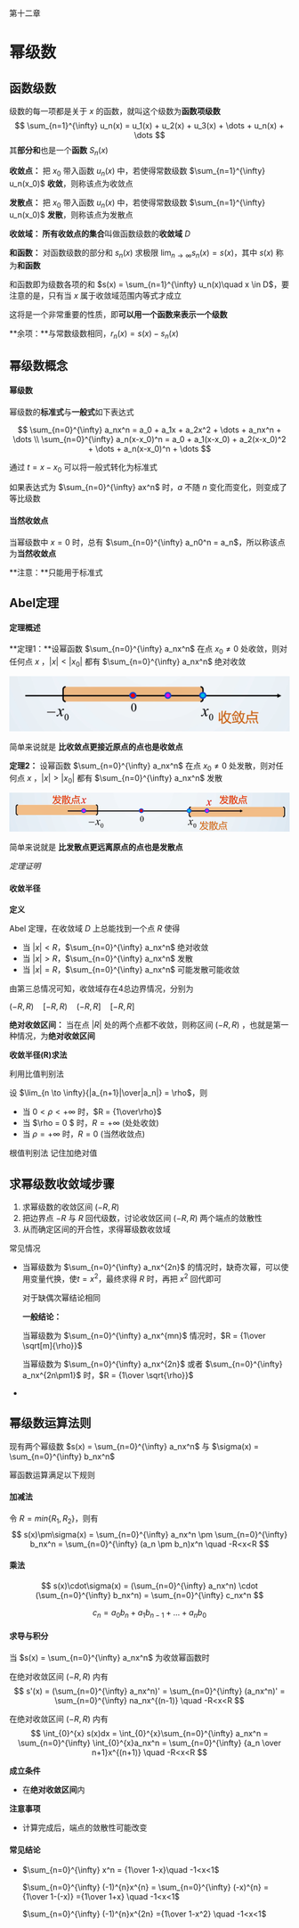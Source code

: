 第十二章

# 幂级数



## 函数级数

级数的每一项都是关于 $x$ 的函数，就叫这个级数为**函数项级数**
$$
\sum_{n=1}^{\infty} u_n(x) =  u_1(x) +  u_2(x) +  u_3(x) + \dots +  u_n(x) + \dots
$$
其**部分和**也是一个**函数** $S_n(x)$



**收敛点：** 把 $x_0$ 带入函数 $u_n(x)$ 中，若使得常数级数 $\sum_{n=1}^{\infty} u_n(x_0)$ **收敛**，则称该点为收敛点

**发散点：** 把 $x_0$ 带入函数 $u_n(x)$ 中，若使得常数级数 $\sum_{n=1}^{\infty} u_n(x_0)$ **发散**，则称该点为发散点



**收敛域： **所有**收敛点的集合**叫做函数级数的**收敛域** $D$



**和函数：** 对函数级数的部分和 $s_n(x)$ 求极限 $\lim_{n \to \infty} s_n(x) = s(x)$，其中 $s(x)$ 称为**和函数**

和函数即为级数各项的和 $s(x) = \sum_{n=1}^{\infty} u_n(x)\quad x \in D$，要注意的是，只有当 $x$ 属于收敛域范围内等式才成立

这将是一个非常重要的性质，即**可以用一个函数来表示一个级数**



**余项：**与常数级数相同，$r_n(x) = s(x) - s_n(x)$



## 幂级数概念

#### 幂级数

幂级数的**标准式**与**一般式**如下表达式

$$
\sum_{n=0}^{\infty} a_nx^n = a_0 + a_1x + a_2x^2 + \dots + a_nx^n + \dots \\ \sum_{n=0}^{\infty} a_n(x-x_0)^n = a_0 + a_1(x-x_0) + a_2(x-x_0)^2 + \dots + a_n(x-x_0)^n + \dots
$$



通过 $t = x - x_0$ 可以将一般式转化为标准式

如果表达式为 $\sum_{n=0}^{\infty} ax^n$ 时，$a$ 不随 $n$ 变化而变化，则变成了等比级数



#### 当然收敛点

当幂级数中 $x=0$ 时，总有 $\sum_{n=0}^{\infty} a_n0^n = a_n$，所以称该点为**当然收敛点**

**注意：**只能用于标准式



## Abel定理

#### 定理概述

**定理1：**设幂函数 $\sum_{n=0}^{\infty} a_nx^n$ 在点 $x_0\neq0$ 处收敛，则对任何点 $x$ ，$|x| < |x_0|$ 都有 $\sum_{n=0}^{\infty} a_nx^n$ 绝对收敛

![image-20200531092822554](../assets/images/image-20200531092822554.png)

简单来说就是 **比收敛点更接近原点的点也是收敛点**





**定理2：** 设幂函数 $\sum_{n=0}^{\infty} a_nx^n$ 在点 $x_0\neq0$ 处发散，则对任何点 $x$ ，$|x| > |x_0|$ 都有 $\sum_{n=0}^{\infty} a_nx^n$ 发散

![image-20200531093036152](../assets/images/image-20200531093036152.png)

简单来说就是 **比发散点更远离原点的点也是发散点**



*定理证明*



#### 收敛半径

**定义**

Abel 定理，在收敛域 $D$ 上总能找到一个点 $R$ 使得

- 当 $|x|<R$，$\sum_{n=0}^{\infty} a_nx^n$ 绝对收敛
- 当 $|x|> R$，$\sum_{n=0}^{\infty} a_nx^n$ 发散
- 当 $|x| = R$，$\sum_{n=0}^{\infty} a_nx^n$ 可能发散可能收敛

由第三总情况可知，收敛域存在4总边界情况，分别为

$(-R,R) \quad [-R,R) \quad (-R,R] \quad [-R,R]$



**绝对收敛区间：** 当在点 $|R|$ 处的两个点都不收敛，则称区间 $(-R,R)$ ，也就是第一种情况，为**绝对收敛区间**



**收敛半径(R)求法**

利用比值判别法

设 $\lim_{n \to \infty}{|a_{n+1}|\over|a_n|} = \rho$，则

- 当 $0 < \rho < +\infty$ 时，$R = {1\over\rho}$
- 当 $\rho = 0 $ 时，$R = +\infty$ (处处收敛)
- 当 $\rho = +\infty$ 时，$R = 0$ (当然收敛点)



根值判别法 记住加绝对值





## 求幂级数收敛域步骤

1. 求幂级数的收敛区间 $(-R,R)$
2. 把边界点 $-R$ 与 $R$ 回代级数，讨论收敛区间 $(-R,R)$ 两个端点的敛散性
3. 从而确定区间的开合性，求得幂级数收敛域



常见情况 

- 当幂级数为 $\sum_{n=0}^{\infty} a_nx^{2n}$ 的情况时，缺奇次幂，可以使用变量代换，使$t = x^2$，最终求得 $R$ 时，再把 $x^2$ 回代即可

  对于缺偶次幂结论相同

  **一般结论：**

  当幂级数为 $\sum_{n=0}^{\infty} a_nx^{mn}$ 情况时，$R = {1\over \sqrt[m]{\rho}}$

  当幂级数为 $\sum_{n=0}^{\infty} a_nx^{2n}$ 或者 $\sum_{n=0}^{\infty} a_nx^{2n\pm1}$ 时，$R = {1\over \sqrt{\rho}}$

- 





## 幂级数运算法则

现有两个幂级数 $s(x) = \sum_{n=0}^{\infty} a_nx^n$ 与 $\sigma(x) = \sum_{n=0}^{\infty} b_nx^n$

幂函数运算满足以下规则



#### 加减法

令 $R = min\{R_1,R_2\}$，则有
$$
s(x)\pm\sigma(x) = \sum_{n=0}^{\infty} a_nx^n \pm \sum_{n=0}^{\infty} b_nx^n = \sum_{n=0}^{\infty} (a_n \pm b_n)x^n \quad -R<x<R
$$


#### 乘法 

$$
s(x)\cdot\sigma(x) = (\sum_{n=0}^{\infty} a_nx^n) \cdot (\sum_{n=0}^{\infty} b_nx^n) = \sum_{n=0}^{\infty} c_nx^n
$$

$$
c_n =a_0b_n + a_1b_{n-1} + \dots + a_nb_0
$$



#### 求导与积分

当 $s(x) = \sum_{n=0}^{\infty} a_nx^n$ 为收敛幂函数时

在绝对收敛区间 $(-R,R)$ 内有
$$
s'(x) = (\sum_{n=0}^{\infty} a_nx^n)' = \sum_{n=0}^{\infty} (a_nx^n)' = \sum_{n=0}^{\infty} na_nx^{(n-1)} \quad -R<x<R
$$


在绝对收敛区间 $(-R,R)$ 内有
$$
\int_{0}^{x} s(x)dx = \int_{0}^{x}\sum_{n=0}^{\infty} a_nx^n = \sum_{n=0}^{\infty} \int_{0}^{x}a_nx^n = \sum_{n=0}^{\infty} {a_n \over n+1}x^{(n+1)} \quad -R<x<R
$$


**成立条件**

- 在**绝对收敛区间**内



**注意事项**

- 计算完成后，端点的敛散性可能改变



#### 常见结论

- $\sum_{n=0}^{\infty} x^n = {1\over 1-x}\quad -1<x<1$

  $\sum_{n=0}^{\infty} (-1)^{n}x^{n} = \sum_{n=0}^{\infty} (-x)^{n} ={1\over 1-(-x)} ={1\over 1+x}  \quad -1<x<1$

  $\sum_{n=0}^{\infty} (-1)^{n}x^{2n} ={1\over 1-x^2}  \quad -1<x<1$






